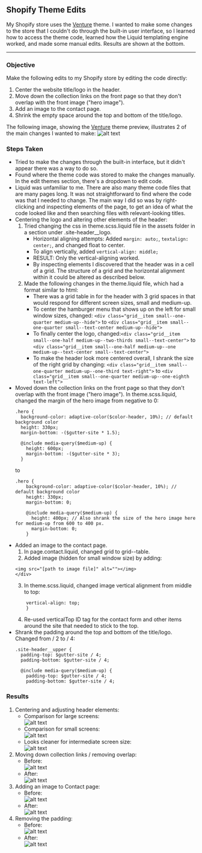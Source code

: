 ## Shopify Theme Edits
My Shopify store uses the [Venture](https://themes.shopify.com/themes/venture/styles/outdoors) theme. I wanted to make some changes to the store that I couldn't do through the built-in user interface, so I learned how to access the theme code, learned how the Liquid templating engine worked, and made some manual edits. Results are shown at the bottom.
___
### Objective
Make the following edits to my Shopify store by editing the code directly:

1. Center the website title/logo in the header.
2. Move down the collection links on the front page so that they don't overlap with the front image ("hero image").
3. Add an image to the contact page. 
4. Shrink the empty space around the top and bottom of the title/logo.

The following image, showing the [Venture](https://themes.shopify.com/themes/venture/styles/outdoors) theme preview, illustrates 2 of the main changes I wanted to make:
![alt text](https://github.com/rebeccapizano/Portfolio/blob/master/HTML-CSS/ShopifyThemeEdits/pics/plan.png)

### Steps Taken
* Tried to make the changes through the built-in interface, but it didn't appear there was a way to do so.
* Found where the theme code was stored to make the changes manually. In the edit themes section, there's a dropdown to edit code.
* Liquid was unfamiliar to me. There are also many theme code files that are many pages long. 
It was not straightforward to find where the code was that I needed to change. 
The main way I did so was by right-clicking and inspecting elements of the page, to get an idea of what the code looked like and then searching files with relevant-looking titles. 
* Centering the logo and altering other elements of the header:
    1. Tried changing the css in theme.scss.liquid file in the assets folder in a section under .site-header__logo. 
        * Horizontal aligning attempts: Added ```margin: auto;```, ```textalign: center;```, and changed float to center. 
        * To align vertically, added ```vertical-align: middle;```
        * RESULT: Only the vertical-aligning worked. 
        * By inspecting elements I discovered that the header was in a cell of a grid. 
        The structure of a grid and the horizontal alignment within it could be altered as described below.
    2. Made the following changes in the theme.liquid file, which had a format similar to html:
        * There was a grid table in for the header with 3 grid spaces in that would respond for different screen sizes, small and medium-up.
        * To center the hamburger menu that shows up on the left for small window sizes, changed:
       ```<div class="grid__item small--one-quarter medium-up--hide">``` to 
        ```<div class="grid__item small--one-quarter small--text-center medium-up--hide">```
        * To finally center the logo, changed:```<div class="grid__item small--one-half medium-up--two-thirds small--text-center">``` to
        ```<div class="grid__item small--one-half medium-up--one medium-up--text-center small--text-center">```
        * To make the header look more centered overall, I shrank the size of the right grid by changing:
        ```<div class="grid__item small--one-quarter medium-up--one-third text-right">```
        to ```<div class="grid__item small--one-quarter medium-up--one-eighth text-left">```        
* Moved down the collection links on the front page so that they don't overlap with the front image ("hero image"). In theme.scss.liquid, changed the margin of the hero image from negative to 0:
    ```
    .hero {
      background-color: adaptive-color($color-header, 10%); // default background color
      height: 330px;
      margin-bottom: -($gutter-site * 1.5);

      @include media-query($medium-up) {
        height: 600px;
        margin-bottom: -($gutter-site * 3);
      }
  ```
  to 
  ```
  .hero {
      background-color: adaptive-color($color-header, 10%); // default background color
      height: 330px;
      margin-bottom: 0;

      @include media-query($medium-up) {
        height: 400px; // Also shrank the size of the hero image here for medium-up from 600 to 400 px.
        margin-bottom: 0;
      }
  ```
* Added an image to the contact page. 
    1. In page.contact.liquid, changed grid to grid--table.
    2. Added image (hidden for small window size) by adding:
    ```<div class="grid__item small--hide medium-up--one-half" id=verticalTop>
    <img src="[path to image file]" alt=""></img>
    </div>
    ```
    3. In theme.scss.liquid, changed image vertical alignment from middle to top:
    ``` #verticalTop {
        vertical-align: top;
        }   
    ```
    4. Re-used verticalTop ID tag for the contact form and other items around the site that needed to stick to the top.
* Shrank the padding around the top and bottom of the title/logo. Changed from / 2 to / 4:
    ```
    .site-header__upper {
      padding-top: $gutter-site / 4;
      padding-bottom: $gutter-site / 4;

      @include media-query($medium-up) {
        padding-top: $gutter-site / 4;
        padding-bottom: $gutter-site / 4;
    ```
  
### Results
1. Centering and adjusting header elements:
   * Comparison for large screens:<br>
   ![alt text](https://github.com/rebeccapizano/Portfolio/blob/master/HTML-CSS/ShopifyThemeEdits/pics/largeCompED.jpg)
   * Comparison for small screens: <br>
   ![alt text](https://github.com/rebeccapizano/Portfolio/blob/master/HTML-CSS/ShopifyThemeEdits/pics/smallCompED.jpg)
   * Looks cleaner for intermediate screen size:<br>
   ![alt text](https://github.com/rebeccapizano/Portfolio/blob/master/HTML-CSS/ShopifyThemeEdits/pics/cleanerEdit.jpg)
2. Moving down collection links / removing overlap:
   * Before: <br> ![alt text](https://github.com/rebeccapizano/Portfolio/blob/master/HTML-CSS/ShopifyThemeEdits/pics/overlap1ED.jpg)
   * After: <br> ![alt text](https://github.com/rebeccapizano/Portfolio/blob/master/HTML-CSS/ShopifyThemeEdits/pics/overlap2ED.jpg)
3. Adding an image to Contact page:
   * Before: <br> ![alt text](https://github.com/rebeccapizano/Portfolio/blob/master/HTML-CSS/ShopifyThemeEdits/pics/contactBefore.png)
   * After: <br> ![alt text](https://github.com/rebeccapizano/Portfolio/blob/master/HTML-CSS/ShopifyThemeEdits/pics/contactED.jpg)
4. Removing the padding:
   * Before: <br> ![alt text](https://github.com/rebeccapizano/Portfolio/blob/master/HTML-CSS/ShopifyThemeEdits/pics/padding1ED.jpg)
   * After: <br> ![alt text](https://github.com/rebeccapizano/Portfolio/blob/master/HTML-CSS/ShopifyThemeEdits/pics/padding2ED.jpg)


